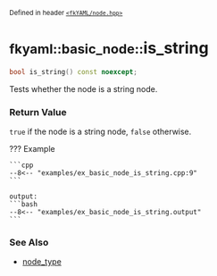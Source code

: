 <small>Defined in header [`<fkYAML/node.hpp>`](https://github.com/fktn-k/fkYAML/blob/develop/include/fkYAML/node.hpp)</small>

# <small>fkyaml::basic_node::</small>is_string

```cpp
bool is_string() const noexcept;
```

Tests whether the node is a string node.  

### **Return Value**

`true` if the node is a string node, `false` otherwise.  

??? Example

    ```cpp
    --8<-- "examples/ex_basic_node_is_string.cpp:9"
    ```

    output:
    ```bash
    --8<-- "examples/ex_basic_node_is_string.output"
    ```

### **See Also**

* [node_type](../node_type.md)
